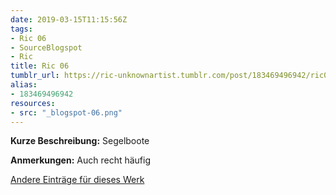 ```yaml
---
date: 2019-03-15T11:15:56Z
tags:
- Ric 06
- SourceBlogspot
- Ric
title: Ric 06
tumblr_url: https://ric-unknownartist.tumblr.com/post/183469496942/ric06
alias:
- 183469496942
resources:
- src: "_blogspot-06.png"
---
```


**Kurze Beschreibung:** Segelboote

**Anmerkungen:** Auch recht häufig

[Andere Einträge für dieses Werk](/tags/ric-06)
